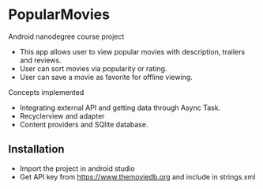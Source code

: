 # PopularMovies
Android nanodegree course project

- This app allows user to view popular movies with description, trailers and reviews.
- User can sort movies via popularity or rating.
- User can save a movie as favorite for offline viewing.

Concepts implemented
- Integrating external API and getting data through Async Task.
- Recyclerview and adapter
- Content providers and SQlite database.

## Installation
- Import the project in android studio
- Get API key from https://www.themoviedb.org and include in strings.xml

